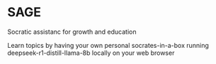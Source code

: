 # SAGE
Socratic assistanc for growth and education

Learn topics by having your own personal socrates-in-a-box running deepseek-r1-distill-llama-8b locally on your web browser
